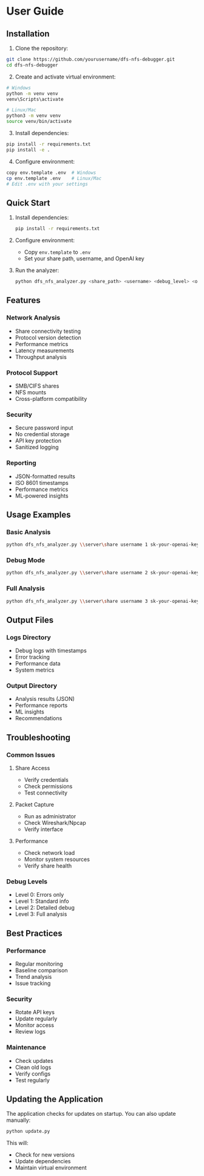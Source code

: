 # User Guide

## Installation

1. Clone the repository:
```bash
git clone https://github.com/yourusername/dfs-nfs-debugger.git
cd dfs-nfs-debugger
```

2. Create and activate virtual environment:
```bash
# Windows
python -m venv venv
venv\Scripts\activate

# Linux/Mac
python3 -m venv venv
source venv/bin/activate
```

3. Install dependencies:
```bash
pip install -r requirements.txt
pip install -e .
```

4. Configure environment:
```bash
copy env.template .env  # Windows
cp env.template .env    # Linux/Mac
# Edit .env with your settings
```

## Quick Start

1. Install dependencies:
   ```bash
   pip install -r requirements.txt
   ```

2. Configure environment:
   - Copy `env.template` to `.env`
   - Set your share path, username, and OpenAI key

3. Run the analyzer:
   ```bash
   python dfs_nfs_analyzer.py <share_path> <username> <debug_level> <openai_key>
   ```

## Features

### Network Analysis
- Share connectivity testing
- Protocol version detection
- Performance metrics
- Latency measurements
- Throughput analysis

### Protocol Support
- SMB/CIFS shares
- NFS mounts
- Cross-platform compatibility

### Security
- Secure password input
- No credential storage
- API key protection
- Sanitized logging

### Reporting
- JSON-formatted results
- ISO 8601 timestamps
- Performance metrics
- ML-powered insights

## Usage Examples

### Basic Analysis
```bash
python dfs_nfs_analyzer.py \\server\share username 1 sk-your-openai-key
```

### Debug Mode
```bash
python dfs_nfs_analyzer.py \\server\share username 2 sk-your-openai-key
```

### Full Analysis
```bash
python dfs_nfs_analyzer.py \\server\share username 3 sk-your-openai-key
```

## Output Files

### Logs Directory
- Debug logs with timestamps
- Error tracking
- Performance data
- System metrics

### Output Directory
- Analysis results (JSON)
- Performance reports
- ML insights
- Recommendations

## Troubleshooting

### Common Issues

1. Share Access
   - Verify credentials
   - Check permissions
   - Test connectivity

2. Packet Capture
   - Run as administrator
   - Check Wireshark/Npcap
   - Verify interface

3. Performance
   - Check network load
   - Monitor system resources
   - Verify share health

### Debug Levels

- Level 0: Errors only
- Level 1: Standard info
- Level 2: Detailed debug
- Level 3: Full analysis

## Best Practices

### Performance
- Regular monitoring
- Baseline comparison
- Trend analysis
- Issue tracking

### Security
- Rotate API keys
- Update regularly
- Monitor access
- Review logs

### Maintenance
- Check updates
- Clean old logs
- Verify configs
- Test regularly

## Updating the Application

The application checks for updates on startup. You can also update manually:

```bash
python update.py
```

This will:
- Check for new versions
- Update dependencies
- Maintain virtual environment
